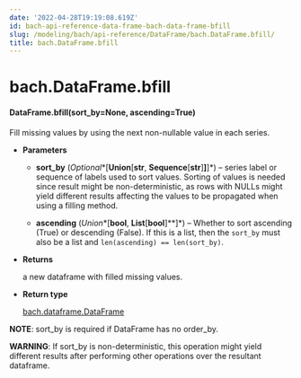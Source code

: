 ```yaml
---
date: '2022-04-28T19:19:08.619Z'
id: bach-api-reference-data-frame-bach-data-frame-bfill
slug: /modeling/bach/api-reference/DataFrame/bach.DataFrame.bfill/
title: bach.DataFrame.bfill
---
```


# bach.DataFrame.bfill


#### DataFrame.bfill(sort_by=None, ascending=True)
Fill missing values by using the next non-nullable value in each series.


* **Parameters**

    
    * **sort_by** (*Optional**[**Union**[**str**, **Sequence**[**str**]**]**]*) – series label or sequence of labels used to sort values.
    Sorting of values is needed since result might be non-deterministic, as rows with NULLs might
    yield different results affecting the values to be propagated when using a filling method.


    * **ascending** (*Union**[**bool**, **List**[**bool**]**]*) – Whether to sort ascending (True) or descending (False). If this is a list, then the
    `sort_by` must also be a list and `len(ascending) == len(sort_by)`.



* **Returns**

    a new dataframe with filled missing values.



* **Return type**

    [bach.dataframe.DataFrame](/docs/modeling/bach/api-reference/DataFrame/bach.DataFrame/#bach.DataFrame)


**NOTE**: sort_by is required if DataFrame has no order_by.

**WARNING**: If sort_by is non-deterministic, this operation might yield different results after
performing other operations over the resultant dataframe.

<!-- !! processed by numpydoc !! -->
